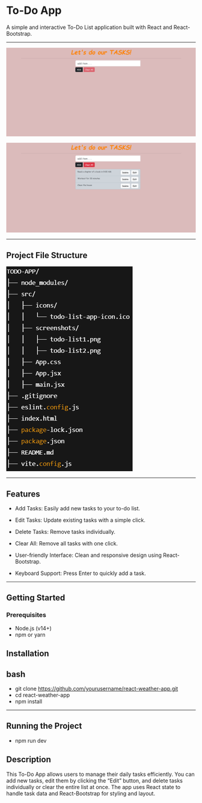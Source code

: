 # To-Do App

A simple and interactive To-Do List application built with React and React-Bootstrap.

---

![TODO List App!](/src/screenshots/todo-list1.png)

![TODO List App!](/src/screenshots/todo-list2.png)

---

## Project File Structure
![TODO App Structure](/src/screenshots/ToDo-App-File.png)

---

## Features

- Add Tasks: Easily add new tasks to your to-do list.

- Edit Tasks: Update existing tasks with a simple click.

- Delete Tasks: Remove tasks individually.

- Clear All: Remove all tasks with one click.

- User-friendly Interface: Clean and responsive design using React-Bootstrap.

- Keyboard Support: Press Enter to quickly add a task.

---

## Getting Started

### Prerequisites

- Node.js (v14+)
- npm or yarn

## Installation

## bash

- git clone https://github.com/yourusername/react-weather-app.git
- cd react-weather-app
- npm install

---

## Running the Project
- npm run dev

## Description

This To-Do App allows users to manage their daily tasks efficiently. You can add new tasks, edit them by clicking the “Edit” button, and delete tasks individually or clear the entire list at once. The app uses React state to handle task data and React-Bootstrap for styling and layout.